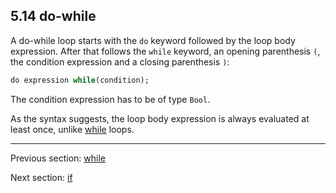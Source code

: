 ## 5.14 do-while

A do-while loop starts with the `do` keyword followed by the loop body expression. After that follows the `while` keyword, an opening parenthesis `(`, the condition expression and a closing parenthesis `)`:

```haxe
do expression while(condition);
```

The condition expression has to be of type `Bool`.

As the syntax suggests, the loop body expression is always evaluated at least once, unlike [while](expression-while.md) loops.

---

Previous section: [while](expression-while.md)

Next section: [if](expression-if.md)